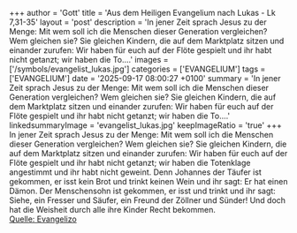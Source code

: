+++
author = 'Gott'
title = 'Aus dem Heiligen Evangelium nach Lukas - Lk 7,31-35'
layout = 'post'
description = 'In jener Zeit sprach Jesus zu der Menge: Mit wem soll ich die Menschen dieser Generation vergleichen? Wem gleichen sie? Sie gleichen Kindern, die auf dem Marktplatz sitzen und einander zurufen: Wir haben für euch auf der Flöte gespielt und ihr habt nicht getanzt; wir haben die To....'
images = ['/symbols/evangelist_lukas.jpg']
categories = ['EVANGELIUM']
tags = ['EVANGELIUM']
date = '2025-09-17 08:00:27 +0100'
summary = 'In jener Zeit sprach Jesus zu der Menge: Mit wem soll ich die Menschen dieser Generation vergleichen? Wem gleichen sie? Sie gleichen Kindern, die auf dem Marktplatz sitzen und einander zurufen: Wir haben für euch auf der Flöte gespielt und ihr habt nicht getanzt; wir haben die To....'
linkedsummaryImage = 'evangelist_lukas.jpg'
keepImageRatio = 'true'
+++
In jener Zeit sprach Jesus zu der Menge: Mit wem soll ich die Menschen dieser Generation vergleichen? Wem gleichen sie?
Sie gleichen Kindern, die auf dem Marktplatz sitzen und einander zurufen: Wir haben für euch auf der Flöte gespielt und ihr habt nicht getanzt; wir haben die Totenklage angestimmt und ihr habt nicht geweint.<!--more-->
Denn Johannes der Täufer ist gekommen, er isst kein Brot und trinkt keinen Wein und ihr sagt: Er hat einen Dämon.
Der Menschensohn ist gekommen, er isst und trinkt und ihr sagt: Siehe, ein Fresser und Säufer, ein Freund der Zöllner und Sünder!
Und doch hat die Weisheit durch alle ihre Kinder Recht bekommen.<br> [Quelle: Evangelizo](https://evangeliumtagfuertag.org/DE/gospel)
